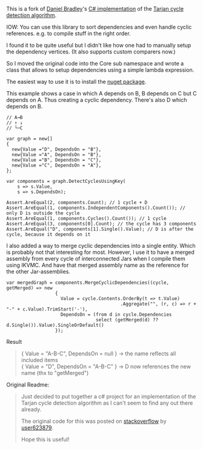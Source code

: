 ﻿This is a fork of [Daniel Bradley](https://github.com/danielrbradley)'s [C# implementation](https://github.com/danielrbradley/CycleDetection) of the [Tarjan cycle detection algorithm](http://en.wikipedia.org/wiki/Tarjan's_strongly_connected_components_algorithm).

IOW: You can use this library to sort dependencies and even handle cyclic references. e.g. to compile stuff in the right order.

I found it to be quite useful but I didn't like how one had to manually setup the dependency vertices. (It also supports custom comparers now.)

So I moved the original code into the Core sub namespace and wrote a class that allows to setup dependencies using a simple lambda expression.

The easiest way to use it is to install the [nuget package](https://www.nuget.org/packages/CycleDetection).

This example shows a case in which A depends on B, B depends on C but C depends on A. Thus creating a cyclic dependency.
There's also D which depends on B. 

~~~~~~~~~~~~~~~~~~~~~~~~~~~~~~~~~~~~~~~~~~~~~~~~~~~~~~~~~~~~~~~~~~~~~~~~~~~~~~~~
// A→B
// ↑ ↓
// └─C

var graph = new[]
{
  new{Value ="D", DependsOn = "B"},
  new{Value ="A", DependsOn = "B"},
  new{Value ="B", DependsOn = "C"},
  new{Value ="C", DependsOn = "A"},
};

var components = graph.DetectCyclesUsingKey(
    s => s.Value,
    s => s.DependsOn);

Assert.AreEqual(2, components.Count); // 1 cycle + D
Assert.AreEqual(1, components.IndependentComponents().Count()); // only D is outside the cycle
Assert.AreEqual(1, components.Cycles().Count()); // 1 cycle
Assert.AreEqual(3, components[0].Count); // the cycle has 3 components
Assert.AreEqual("D", components[1].Single().Value); // D is after the cycle, because it depends on it
~~~~~~~~~~~~~~~~~~~~~~~~~~~~~~~~~~~~~~~~~~~~~~~~~~~~~~~~~~~~~~~~~~~~~~~~~~~~~~~~

I also added a way to merge cyclic dependencies into a single entity. Which is probably not that interesting for most. 
However, I use it to have a merged assembly from every cycle of interconnected Jars when I compile them using IKVMC. And have that merged assembly name as the reference for the other Jar-assemblies.

~~~~~~~~~~~~~~~~~~~~~~~~~~~~~~~~~~~~~~~~~~~~~~~~~~~~~~~~~~~~~~~~~~~~~~~~~~~~~~~~
var mergedGraph = components.MergeCyclicDependencies((cycle, getMerged) => new
                  {
                    Value = cycle.Contents.OrderBy(t => t.Value)
                                          .Aggregate("", (r, c) => r + "-" + c.Value).TrimStart('-'),
                    DependsOn = (from d in cycle.Dependencies
                                 select (getMerged(d) ?? d.Single()).Value).SingleOrDefault()
                  });
~~~~~~~~~~~~~~~~~~~~~~~~~~~~~~~~~~~~~~~~~~~~~~~~~~~~~~~~~~~~~~~~~~~~~~~~~~~~~~~~

Result

>   { Value = "A-B-C", DependsOn = null } -\> the name reflects all included items  
>   { Value = "D", DependsOn = "A-B-C" } -\> D now references the new name (thx to "getMerged")

Original Readme:

> Just decided to put together a c# project for an implementation of the Tarjan cycle detection algorithm as I can't seem to find any out there already.
> 
> The original code for this was posted on [stackoverflow](http://stackoverflow.com/questions/6643076/tarjan-cycle-detection-help-c-sharp) by [user623879](http://stackoverflow.com/users/623879/user623879). 
> 
>   Hope this is useful!
